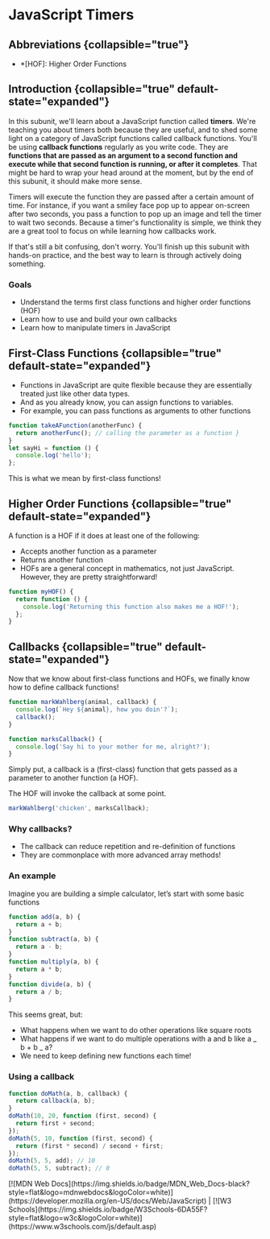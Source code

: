 # JavaScript Timers

## Abbreviations {collapsible="true"}

- \*[HOF]: Higher Order Functions

## Introduction {collapsible="true" default-state="expanded"}

In this subunit, we'll learn about a JavaScript function called **timers**. We're teaching you about timers both because
they are useful, and to shed some light on a category of JavaScript functions called callback functions. You'll be using
**callback functions** regularly as you write code. They are **functions that are passed as an argument to a second
function and execute while that second function is running, or after it completes**. That might be hard to wrap your
head
around at the moment, but by the end of this subunit, it should make more sense.

Timers will execute the function they are passed after a certain amount of time. For instance, if you want a smiley face
pop up to appear on-screen after two seconds, you pass a function to pop up an image and tell the timer to wait two
seconds. Because a timer's functionality is simple, we think they are a great tool to focus on while learning how
callbacks work.

If that's still a bit confusing, don't worry. You'll finish up this subunit with hands-on practice, and the best way to
learn is through actively doing something.

### Goals

- Understand the terms first class functions and higher order functions (HOF)
- Learn how to use and build your own callbacks
- Learn how to manipulate timers in JavaScript

## First-Class Functions {collapsible="true" default-state="expanded"}

- Functions in JavaScript are quite flexible because they are essentially treated just like other data types.
- And as you already know, you can assign functions to variables.
- For example, you can pass functions as arguments to other functions

```javascript
function takeAFunction(anotherFunc) {
  return anotherFunc(); // calling the parameter as a function }
}
let sayHi = function () {
  console.log('hello');
};
```

This is what we mean by first-class functions!

## Higher Order Functions {collapsible="true" default-state="expanded"}

A function is a HOF if it does at least one of the following:

- Accepts another function as a parameter
- Returns another function
- HOFs are a general concept in mathematics, not just JavaScript. However, they are pretty straightforward!

```javascript
function myHOF() {
  return function () {
    console.log('Returning this function also makes me a HOF!');
  };
}
```

## Callbacks {collapsible="true" default-state="expanded"}

Now that we know about first-class functions and HOFs, we finally know how to define callback functions!

```javascript
function markWahlberg(animal, callback) {
  console.log(`Hey ${animal}, how you doin'?`);
  callback();
}

function marksCallback() {
  console.log('Say hi to your mother for me, alright?');
}
```

Simply put, a callback is a (first-class) function that gets passed as a parameter to another function (a HOF).

The HOF will invoke the callback at some point.

```javascript
markWahlberg('chicken', marksCallback);
```

### Why callbacks?

- The callback can reduce repetition and re-definition of functions
- They are commonplace with more advanced array methods!

### An example

Imagine you are building a simple calculator, let’s start with some basic functions

```javascript
function add(a, b) {
  return a + b;
}
function subtract(a, b) {
  return a - b;
}
function multiply(a, b) {
  return a * b;
}
function divide(a, b) {
  return a / b;
}
```

This seems great, but:

- What happens when we want to do other operations like square roots
- What happens if we want to do multiple operations with a and b like a _ b + b _ a?
- We need to keep defining new functions each time!

### Using a callback

```javascript
function doMath(a, b, callback) {
  return callback(a, b);
}
doMath(10, 20, function (first, second) {
  return first + second;
});
doMath(5, 10, function (first, second) {
  return (first * second) / second + first;
});
doMath(5, 5, add); // 10
doMath(5, 5, subtract); // 0
```

<seealso>
[![MDN Web Docs](https://img.shields.io/badge/MDN_Web_Docs-black?style=flat&logo=mdnwebdocs&logoColor=white)](https://developer.mozilla.org/en-US/docs/Web/JavaScript) |
[![W3 Schools](https://img.shields.io/badge/W3Schools-6DA55F?style=flat&logo=w3c&logoColor=white)](https://www.w3schools.com/js/default.asp)
</seealso>
